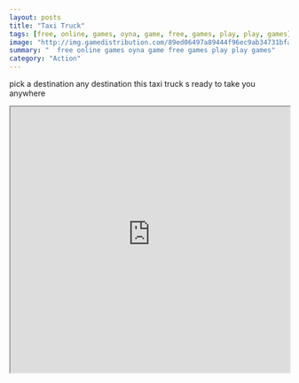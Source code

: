 ```yaml
---
layout: posts
title: "Taxi Truck"
tags: [free, online, games, oyna, game, free, games, play, play, games]
image: "http://img.gamedistribution.com/89ed06497a89444f96ec9ab34731bfa0.jpg"
summary: "  free online games oyna game free games play play games"
category: "Action"
---
```


pick a destination any destination this taxi truck s ready to take you anywhere

<iframe width="100%" height="480px;" src="http://flash.gamedistribution.com?game=89ed06497a89444f96ec9ab34731bfa0"></iframe>